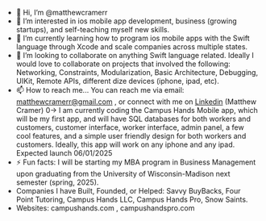 - 👋 Hi, I’m @matthewcramerr 
- 👀 I’m interested in ios mobile app development, business (growing startups), and self-teaching myself new skills. 
- 🌱 I’m currently learning how to program ios mobile apps with the Swift language through Xcode and scale companies across multiple states.
- 💞️ I’m looking to collaborate on anything Swift language related. Ideally I would love to collaborate on projects that involved the following: Networking, Constraints, Modularization, Basic Architecture, Debugging, UIKit, Remote APIs, different dize devices (iphone, ipad, etc). 
- 📫 How to reach me... You can reach me via email: matthewcramerr@gmail.com , or connect with me on [Linkedin]([url](https://www.linkedin.com/in/matthew-cramer-a73930206/)) (Matthew Cramer)
0-> I am currently coding the Campus Hands Mobile app, which will be my first app, and will have SQL databases for both workers and customers, customer interface, worker interface, admin panel, a few cool features, and a simple user friendly design for both workers and customers. Ideally, this app will work on any iphone and any ipad. Expected launch 06/01/2025
- ⚡ Fun facts: I will be starting my MBA program in Business Management upon graduating from the University of Wisconsin-Madison next semester (spring, 2025).
- Companies I have Built, Founded, or Helped: Savvy BuyBacks, Four Point Tutoring, Campus Hands LLC, Campus Hands Pro, Snow Saints.
- Websites: campushands.com , campushandspro.com  

<!---
matthewcramerr/matthewcramerr is a ✨ special ✨ repository because its `README.md` (this file) appears on your GitHub profile.
You can click the Preview link to take a look at your changes.
--->
